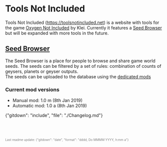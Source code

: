 # Tools Not Included

Tools Not Included (https://toolsnotincluded.net) is a website with tools for the game [Oxygen Not Included](https://klei.com/games/oxygen-not-included) by Klei.
Currently it features a [Seed Browser](#tools-not-included-seed-browser) but will be expanded with more tools in the future.

## [Seed Browser](https://toolsnotincluded.net/seeds)
The Seed Browser is a place for people to browse and share game world seeds. The seeds can be filtered by a set of rules: combination of counts of geysers, planets or geyser outputs.  
The seeds can be uploaded to the database using the [dedicated mods](https://toolsnotincluded.net/seeds/modinfo)

### Current mod versions
* Manual mod: 1.0 m (8th Jan 2019)
* Automatic mod: 1.0 a (8th Jan 2019)

{"gitdown": "include", "file": "./Changelog.md"}  

\
\
\
<span style="color: gray; font-size: 0.7em;">Last readme update: {"gitdown": "date", "format": "dddd, Do MMMM YYYY, h:mm a"}</span>